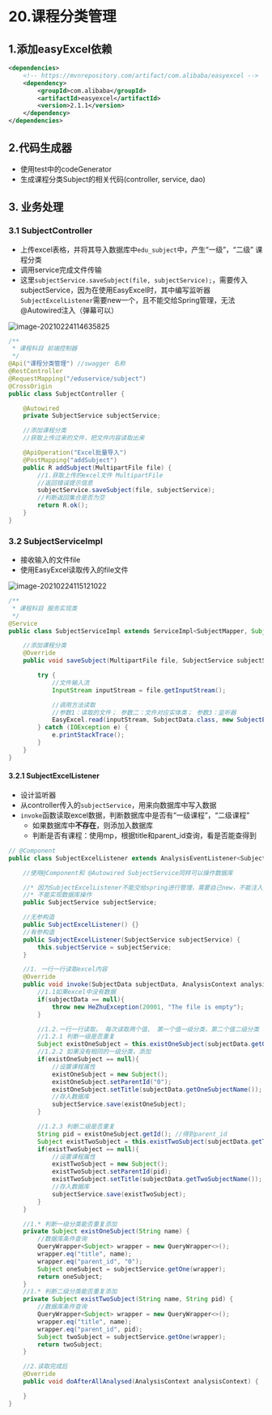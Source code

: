# 20.课程分类管理

## 1.添加easyExcel依赖

```xml
<dependencies>
    <!-- https://mvnrepository.com/artifact/com.alibaba/easyexcel -->
    <dependency>
        <groupId>com.alibaba</groupId>
        <artifactId>easyexcel</artifactId>
        <version>2.1.1</version>
    </dependency>
</dependencies>

```

## 2.代码生成器

* 使用test中的codeGenerator
* 生成课程分类Subject的相关代码(controller, service, dao)

## 3. 业务处理

### 3.1 SubjectController

* 上传excel表格，并将其导入数据库中`edu_subject`中，产生“一级”，“二级” 课程分类
* 调用service完成文件传输
* 这里`subjectService.saveSubject(file, subjectService);`，需要传入subjectService，因为在使用EasyExcel时，其中编写监听器`SubjectExcelListener`需要new一个，且不能交给Spring管理，无法@Autowired注入（弹幕可以）

![image-20210224114635825](https://raw.githubusercontent.com/TWDH/Leetcode-From-Zero/pictures/img/image-20210224114635825.png)

```java
/**
 * 课程科目 前端控制器
 */
@Api("课程分类管理") //swagger 名称
@RestController
@RequestMapping("/eduservice/subject")
@CrossOrigin
public class SubjectController {

    @Autowired
    private SubjectService subjectService;

    //添加课程分类
    //获取上传过来的文件，把文件内容读取出来

    @ApiOperation("Excel批量导入")
    @PostMapping("addSubject")
    public R addSubject(MultipartFile file) {
        //1.获取上传的excel文件 MultipartFile
        //返回错误提示信息
        subjectService.saveSubject(file, subjectService);
        //判断返回集合是否为空
        return R.ok();
    }
}
```

### 3.2 SubjectServiceImpl

* 接收输入的文件file
* 使用EasyExcel读取传入的file文件

![image-20210224115121022](https://raw.githubusercontent.com/TWDH/Leetcode-From-Zero/pictures/img/image-20210224115121022.png)

```java
/**
 * 课程科目 服务实现类
 */
@Service
public class SubjectServiceImpl extends ServiceImpl<SubjectMapper, Subject> implements SubjectService {

    //添加课程分类
    @Override
    public void saveSubject(MultipartFile file, SubjectService subjectService) {

        try {
            //文件输入流
            InputStream inputStream = file.getInputStream();

            //调用方法读取
            //参数1：读取的文件； 参数二：文件对应实体类； 参数3：监听器
            EasyExcel.read(inputStream, SubjectData.class, new SubjectExcelListener(subjectService)).sheet().doRead();
        } catch (IOException e) {
            e.printStackTrace();
        }
    }
}
```

#### 3.2.1 SubjectExcelListener

* 设计监听器
* 从controller传入的`subjectService`，用来向数据库中写入数据
* `invoke`函数读取excel数据，判断数据库中是否有“一级课程”，“二级课程”
  * 如果数据库中**不存在**，则添加入数据库
  * 判断是否有课程：使用mp，根据title和parent_id查询，看是否能查得到

```java
// @Component
public class SubjectExcelListener extends AnalysisEventListener<SubjectData> {

    //使用@Component和 @Autowired SubjectService同样可以操作数据库

    //* 因为SubjectExcelListener不能交给spring进行管理，需要自己new，不能注入其他对象
    //* 不能实现数据库操作
    public SubjectService subjectService;

    //无参构造
    public SubjectExcelListener() {}
    //有参构造
    public SubjectExcelListener(SubjectService subjectService) {
        this.subjectService = subjectService;
    }

    //1. 一行一行读取excel内容
    @Override
    public void invoke(SubjectData subjectData, AnalysisContext analysisContext) {
        //1.1如果excel中没有数据
        if(subjectData == null){
            throw new HeZhuException(20001, "The file is empty");
        }

        //1.2.一行一行读取， 每次读取两个值， 第一个值一级分类，第二个值二级分类
        //1.2.1 判断一级是否重复
        Subject existOneSubject = this.existOneSubject(subjectData.getOneSubjectName());
        //1.2.2 如果没有相同的一级分类，添加
        if(existOneSubject == null){
            //设置课程属性
            existOneSubject = new Subject();
            existOneSubject.setParentId("0");
            existOneSubject.setTitle(subjectData.getOneSubjectName());
            //存入数据库
            subjectService.save(existOneSubject);
        }

        //1.2.3 判断二级是否重复
        String pid = existOneSubject.getId(); //得到parent_id
        Subject existTwoSubject = this.existTwoSubject(subjectData.getTwoSubjectName(), pid);
        if(existTwoSubject == null){
            //设置课程属性
            existTwoSubject = new Subject();
            existTwoSubject.setParentId(pid);
            existTwoSubject.setTitle(subjectData.getTwoSubjectName());
            //存入数据库
            subjectService.save(existTwoSubject);
        }
    }

    //1.* 判断一级分类能否重复添加
    private Subject existOneSubject(String name) {
        //数据库条件查询
        QueryWrapper<Subject> wrapper = new QueryWrapper<>();
        wrapper.eq("title", name);
        wrapper.eq("parent_id", "0");
        Subject oneSubject = subjectService.getOne(wrapper);
        return oneSubject;
    }
    //1.* 判断二级分类能否重复添加
    private Subject existTwoSubject(String name, String pid) {
        //数据库条件查询
        QueryWrapper<Subject> wrapper = new QueryWrapper<>();
        wrapper.eq("title", name);
        wrapper.eq("parent_id", pid);
        Subject twoSubject = subjectService.getOne(wrapper);
        return twoSubject;
    }

    //2.读取完成后
    @Override
    public void doAfterAllAnalysed(AnalysisContext analysisContext) {

    }
}
```

